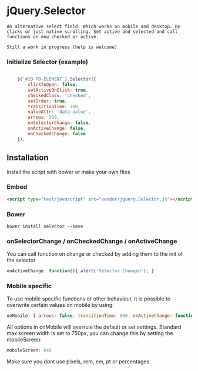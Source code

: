 # jQuery.Selector

	An alternative select field. Which works on mobile and desktop. By clicks or just native scrolling. Set active and selected and call functions on new checked or active. 
	
	Still a work in progress (help is welcome)

### Initialize Selector (example)


```javascript

	$('#ID-TO-ELEMENT').Selector({
		clickToOpen: false,
		setActiveOnClick: true,
		checkedClass: 'checked',
		setOrder: true,
		transitionTime: 300,
		valueAttr: 'data-value',
		arrows: 300,
		onSelectorChange: false,
		onActiveChange: false,
		onCheckedChange: false
	});

```

Installation
------------

Install the script with bower or make your own files

### Embed

```html
<script type="text/javascript" src="vendor/jquery.Selector.js"></script>
```

### Bower

```
bower install selector --save
```



### onSelectorChange / onCheckedChange / onActiveChange

You can call function on change or checked by adding them to the init of the selector

``` js
onActiveChange: function(){ alert('Selector Changed'); }
```		

### Mobile specific

To use mobile specific functions or other behaviour, it is possible to overwrite certain values on mobile by using:

``` js
onMobile: { arrows: false, transitionTime: 600, onActiveChange: function(){} }
```		
All options in onMobile will overrule the default or set settings. Standard max screen width is set to 750px, you can change this by
setting the mobileScreen:
``` js
mobileScreen: 640
```		
Make sure you dont use pixels, rem, em, pt or percentages.  






